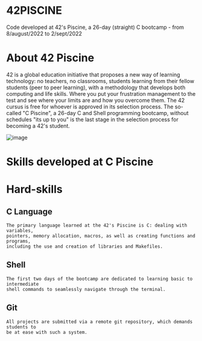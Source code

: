 # 42PISCINE
Code developed at 42's Piscine, a 26-day (straight) C bootcamp - from 8/august/2022 to 2/sept/2022

# About 42 Piscine 

42 is a global education initiative that proposes a new way of learning technology: no teachers,
no classrooms, students learning from their fellow students (peer to peer learning), with a
methodology that develops both computing and life skills. Where you put your frustration management to the test and see where your limits are and how you overcome them. The 42 cursus is free for whoever is
approved in its selection process. The so-called "C Piscine", a 26-day C and Shell programming bootcamp, without schedules "its up to you"
is the last stage in the selection process for becoming a 42's student.

![image](https://user-images.githubusercontent.com/108120620/196379310-49cc2a65-d0b3-4c37-9df8-81b9c2c475f5.png)

# Skills developed at C Piscine
 
  # Hard-skills
## C Language
	The primary language learned at the 42's Piscine is C: dealing with variables,
	pointers, memory allocation, macros, as well as creating functions and programs,
	including the use and creation of libraries and Makefiles.

## Shell
	The first two days of the bootcamp are dedicated to learning basic to intermediate
	shell commands to seamlessly navigate through the terminal.

## Git
	All projects are submitted via a remote git repository, which demands students to
	be at ease with such a system.
